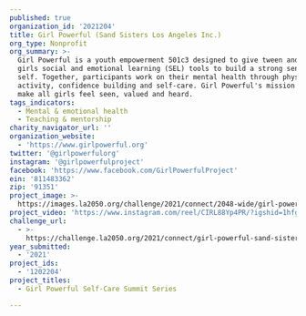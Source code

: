```yaml
---
published: true
organization_id: '2021204'
title: Girl Powerful (Sand Sisters Los Angeles Inc.)
org_type: Nonprofit
org_summary: >-
  Girl Powerful is a youth empowerment 501c3 designed to give tween and teen
  girls social and emotional learning (SEL) tools to build a strong sense of
  self. Together, participants work on their mental health through physical
  activity, confidence building and self-care. Girl Powerful's mission is to
  make all girls feel seen, valued and heard.
tags_indicators:
  - Mental & emotional health
  - Teaching & mentorship
charity_navigator_url: ''
organization_website:
  - 'https://www.girlpowerful.org'
twitter: '@girlpowerfulorg'
instagram: '@girlpowerfulproject'
facebook: 'https://www.facebook.com/GirlPowerfulProject'
ein: '811483362'
zip: '91351'
project_image: >-
  https://images.la2050.org/challenge/2021/connect/2048-wide/girl-powerful-sand-sisters-los-angeles-inc.jpg
project_video: 'https://www.instagram.com/reel/CIRL88Yp4PR/?igshid=1hfgng5yo4mm7'
challenge_url:
  - >-
    https://challenge.la2050.org/2021/connect/girl-powerful-sand-sisters-los-angeles-inc/
year_submitted:
  - '2021'
project_ids:
  - '1202204'
project_titles:
  - Girl Powerful Self-Care Summit Series

---
```

